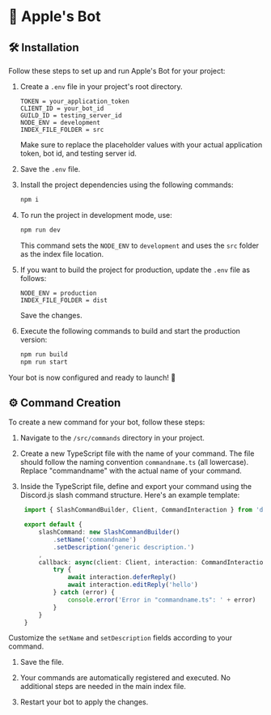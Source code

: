 
# 🚀 Apple's Bot

## 🛠️ Installation

Follow these steps to set up and run Apple's Bot for your project:

1. Create a `.env` file in your project's root directory.

   ```env
   TOKEN = your_application_token
   CLIENT_ID = your_bot_id
   GUILD_ID = testing_server_id
   NODE_ENV = development
   INDEX_FILE_FOLDER = src
   ```

   Make sure to replace the placeholder values with your actual application token, bot id, and testing server id.

2. Save the `.env` file.

3. Install the project dependencies using the following commands:

   ```bash
   npm i
   ```

4. To run the project in development mode, use:

   ```bash
   npm run dev
   ```

   This command sets the `NODE_ENV` to `development` and uses the `src` folder as the index file location.

5. If you want to build the project for production, update the `.env` file as follows:

   ```env
   NODE_ENV = production
   INDEX_FILE_FOLDER = dist
   ```

   Save the changes.

6. Execute the following commands to build and start the production version:

   ```bash
   npm run build
   npm run start
   ```

Your bot is now configured and ready to launch! 🚀

## ⚙️ Command Creation

To create a new command for your bot, follow these steps:

1. Navigate to the `/src/commands` directory in your project.

2. Create a new TypeScript file with the name of your command. The file should follow the naming convention `commandname.ts` (all lowercase). Replace "commandname" with the actual name of your command.

3. Inside the TypeScript file, define and export your command using the Discord.js slash command structure. Here's an example template:

   ```typescript
    import { SlashCommandBuilder, Client, CommandInteraction } from 'discord.js'

    export default {
        slashCommand: new SlashCommandBuilder()
            .setName('commandname')
            .setDescription('generic description.')
        ,
        callback: async(client: Client, interaction: CommandInteraction) => {
            try {
                await interaction.deferReply()
                await interaction.editReply('hello')
            } catch (error) {
                console.error('Error in "commandname.ts": ' + error)
            }
        }
    }

Customize the `setName` and `setDescription` fields according to your command.

1. Save the file.

2. Your commands are automatically registered and executed. No additional steps are needed in the main index file.

3. Restart your bot to apply the changes.
